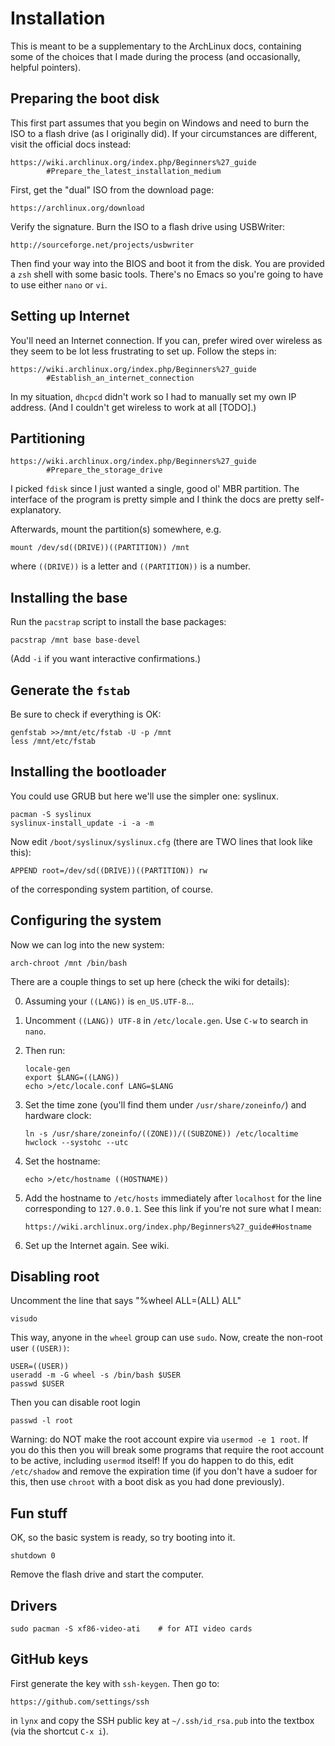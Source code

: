 Installation
============

This is meant to be a supplementary to the ArchLinux docs, containing some
of the choices that I made during the process (and occasionally, helpful
pointers).

Preparing the boot disk
-----------------------

This first part assumes that you begin on Windows and need to burn the ISO
to a flash drive (as I originally did).  If your circumstances are
different, visit the official docs instead:

    https://wiki.archlinux.org/index.php/Beginners%27_guide
            #Prepare_the_latest_installation_medium

First, get the "dual" ISO from the download page:

    https://archlinux.org/download

Verify the signature.  Burn the ISO to a flash drive using USBWriter:

    http://sourceforge.net/projects/usbwriter

Then find your way into the BIOS and boot it from the disk.  You are
provided a `zsh` shell with some basic tools.  There's no Emacs so you're
going to have to use either `nano` or `vi`.

Setting up Internet
-------------------

You'll need an Internet connection.  If you can, prefer wired over wireless
as they seem to be lot less frustrating to set up.  Follow the steps in:

    https://wiki.archlinux.org/index.php/Beginners%27_guide
            #Establish_an_internet_connection

In my situation, `dhcpcd` didn't work so I had to manually set my own IP
address.  (And I couldn't get wireless to work at all [TODO].)

Partitioning
------------

    https://wiki.archlinux.org/index.php/Beginners%27_guide
            #Prepare_the_storage_drive

I picked `fdisk` since I just wanted a single, good ol' MBR partition.  The
interface of the program is pretty simple and I think the docs are pretty
self-explanatory.

Afterwards, mount the partition(s) somewhere, e.g.

    mount /dev/sd((DRIVE))((PARTITION)) /mnt

where `((DRIVE))` is a letter and `((PARTITION))` is a number.

Installing the base
-------------------

Run the `pacstrap` script to install the base packages:

    pacstrap /mnt base base-devel

(Add `-i` if you want interactive confirmations.)

Generate the `fstab`
--------------------

Be sure to check if everything is OK:

    genfstab >>/mnt/etc/fstab -U -p /mnt
    less /mnt/etc/fstab

Installing the bootloader
-------------------------

You could use GRUB but here we'll use the simpler one: syslinux.

    pacman -S syslinux
    syslinux-install_update -i -a -m

Now edit `/boot/syslinux/syslinux.cfg` (there are TWO lines that look like this):

    APPEND root=/dev/sd((DRIVE))((PARTITION)) rw

of the corresponding system partition, of course.

Configuring the system
----------------------

Now we can log into the new system:

    arch-chroot /mnt /bin/bash

There are a couple things to set up here (check the wiki for details):

 0. Assuming your `((LANG))` is `en_US.UTF-8`...

 1. Uncomment `((LANG)) UTF-8` in `/etc/locale.gen`.  Use `C-w` to
    search in `nano`.

 2. Then run:

        locale-gen
        export $LANG=((LANG))
        echo >/etc/locale.conf LANG=$LANG

 3. Set the time zone (you'll find them under `/usr/share/zoneinfo/`) and
    hardware clock:

        ln -s /usr/share/zoneinfo/((ZONE))/((SUBZONE)) /etc/localtime
        hwclock --systohc --utc

 4. Set the hostname:

        echo >/etc/hostname ((HOSTNAME))

 5. Add the hostname to `/etc/hosts` immediately after `localhost` for the
    line corresponding to `127.0.0.1`.  See this link if you're not sure
    what I mean:

        https://wiki.archlinux.org/index.php/Beginners%27_guide#Hostname

 6. Set up the Internet again.  See wiki.

Disabling root
--------------

Uncomment the line that says "%wheel ALL=(ALL) ALL"

    visudo

This way, anyone in the `wheel` group can use `sudo`.  Now, create the
non-root user `((USER))`:

    USER=((USER))
    useradd -m -G wheel -s /bin/bash $USER
    passwd $USER

Then you can disable root login

    passwd -l root

Warning: do NOT make the root account expire via `usermod -e 1 root`.  If
you do this then you will break some programs that require the root account
to be active, including `usermod` itself!  If you do happen to do this, edit
`/etc/shadow` and remove the expiration time (if you don't have a sudoer for
this, then use `chroot` with a boot disk as you had done previously).

Fun stuff
---------

OK, so the basic system is ready, so try booting into it.

    shutdown 0

Remove the flash drive and start the computer.

Drivers
-------

    sudo pacman -S xf86-video-ati    # for ATI video cards

GitHub keys
-----------

First generate the key with `ssh-keygen`.  Then go to:

    https://github.com/settings/ssh

in `lynx` and copy the SSH public key at `~/.ssh/id_rsa.pub` into the textbox
(via the shortcut `C-x i`).
